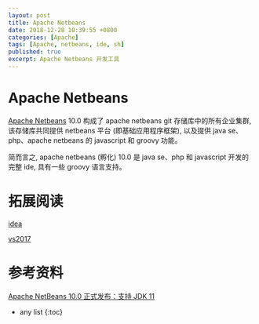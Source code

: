 ```yaml
---
layout: post
title: Apache Netbeans
date: 2018-12-28 10:39:55 +0800
categories: [Apache]
tags: [Apache, netbeans, ide, sh]
published: true
excerpt: Apache Netbeans 开发工具
---
```


# Apache Netbeans

[Apache Netbeans](http://netbeans.apache.org/) 10.0 构成了 apache netbeans git 存储库中的所有企业集群, 该存储库共同提供 netbeans 平台 (即基础应用程序框架), 以及提供 java se、php、apache netbeans 的 javascript 和 groovy 功能。

简而言之, apache netbeans (孵化) 10.0 是 java se、php 和 javascript 开发的完整 ide, 具有一些 groovy 语言支持。

# 拓展阅读

[idea](https://houbb.github.io/2016/05/06/Idea)

[vs2017](https://houbb.github.io/2017/04/01/vs2017-preview)

# 参考资料

[Apache NetBeans 10.0 正式发布：支持 JDK 11](https://mp.weixin.qq.com/s/_LUbX97GBoDsd0UkWiP0eQ)

* any list
{:toc}
